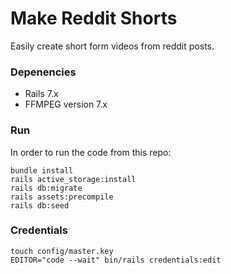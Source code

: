 # Make Reddit Shorts
Easily create short form videos from reddit posts.

### Depenencies
- Rails 7.x
- FFMPEG version 7.x

### Run
In order to run the code from this repo:
```
bundle install
rails active_storage:install
rails db:migrate
rails assets:precompile
rails db:seed
```

### Credentials

```
touch config/master.key
EDITOR="code --wait" bin/rails credentials:edit
```
